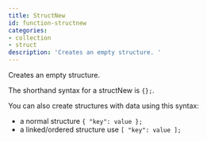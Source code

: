 ```yaml
---
title: StructNew
id: function-structnew
categories:
- collection
- struct
description: 'Creates an empty structure. '
---
```


Creates an empty structure. 

The shorthand syntax for a structNew is ``` {}; ```. 

You can also create structures with data using this syntax: 

- a normal structure ``` { "key": value }; ```
- a linked/ordered structure use ``` [ "key": value ]; ```
